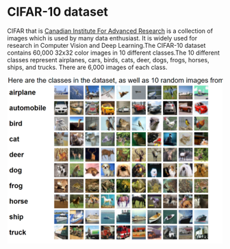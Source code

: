 # CIFAR-10 dataset

CIFAR that is [Canadian Institute For Advanced Research](https://en.wikipedia.org/wiki/Canadian_Institute_for_Advanced_Research) is a collection of images which is used by many data enthusiast. It is widely used for research in Computer Vision and Deep Learning.The CIFAR-10 dataset contains 60,000 32x32 color images in 10 different classes.The 10 different classes represent airplanes, cars, birds, cats, deer, dogs, frogs, horses, ships, and trucks. There are 6,000 images of each class.

![](../.gitbook/assets/screenshot-91.png)

